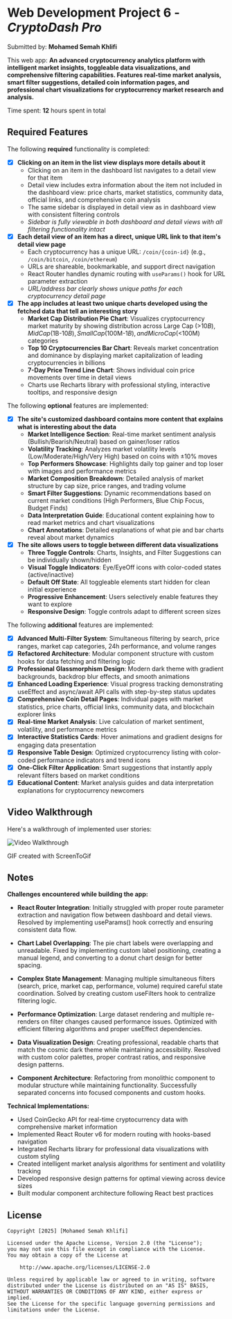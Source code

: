 # Web Development Project 6 - *CryptoDash Pro*

Submitted by: **Mohamed Semah Khlifi**

This web app: **An advanced cryptocurrency analytics platform with intelligent market insights, toggleable data visualizations, and comprehensive filtering capabilities. Features real-time market analysis, smart filter suggestions, detailed coin information pages, and professional chart visualizations for cryptocurrency market research and analysis.**

Time spent: **12** hours spent in total

## Required Features

The following **required** functionality is completed:

- [x] **Clicking on an item in the list view displays more details about it**
  - Clicking on an item in the dashboard list navigates to a detail view for that item
  - Detail view includes extra information about the item not included in the dashboard view: price charts, market statistics, community data, official links, and comprehensive coin analysis
  - The same sidebar is displayed in detail view as in dashboard view with consistent filtering controls
  - *Sidebar is fully viewable in both dashboard and detail views with all filtering functionality intact*
- [x] **Each detail view of an item has a direct, unique URL link to that item's detail view page**
  - Each cryptocurrency has a unique URL: `/coin/{coin-id}` (e.g., `/coin/bitcoin`, `/coin/ethereum`)
  - URLs are shareable, bookmarkable, and support direct navigation
  - React Router handles dynamic routing with `useParams()` hook for URL parameter extraction
  - *URL/address bar clearly shows unique paths for each cryptocurrency detail page*
- [x] **The app includes at least two unique charts developed using the fetched data that tell an interesting story**
  - **Market Cap Distribution Pie Chart**: Visualizes cryptocurrency market maturity by showing distribution across Large Cap (>$10B), Mid Cap ($1B-$10B), Small Cap ($100M-$1B), and Micro Cap (<$100M) categories
  - **Top 10 Cryptocurrencies Bar Chart**: Reveals market concentration and dominance by displaying market capitalization of leading cryptocurrencies in billions
  - **7-Day Price Trend Line Chart**: Shows individual coin price movements over time in detail views
  - Charts use Recharts library with professional styling, interactive tooltips, and responsive design

The following **optional** features are implemented:

- [x] **The site's customized dashboard contains more content that explains what is interesting about the data**
  - **Market Intelligence Section**: Real-time market sentiment analysis (Bullish/Bearish/Neutral) based on gainer/loser ratios
  - **Volatility Tracking**: Analyzes market volatility levels (Low/Moderate/High/Very High) based on coins with ±10% moves
  - **Top Performers Showcase**: Highlights daily top gainer and top loser with images and performance metrics
  - **Market Composition Breakdown**: Detailed analysis of market structure by cap size, price ranges, and trading volume
  - **Smart Filter Suggestions**: Dynamic recommendations based on current market conditions (High Performers, Blue Chip Focus, Budget Finds)
  - **Data Interpretation Guide**: Educational content explaining how to read market metrics and chart visualizations
  - **Chart Annotations**: Detailed explanations of what pie and bar charts reveal about market dynamics
- [x] **The site allows users to toggle between different data visualizations**
  - **Three Toggle Controls**: Charts, Insights, and Filter Suggestions can be individually shown/hidden
  - **Visual Toggle Indicators**: Eye/EyeOff icons with color-coded states (active/inactive)
  - **Default Off State**: All toggleable elements start hidden for clean initial experience
  - **Progressive Enhancement**: Users selectively enable features they want to explore
  - **Responsive Design**: Toggle controls adapt to different screen sizes

The following **additional** features are implemented:

* [x] **Advanced Multi-Filter System**: Simultaneous filtering by search, price ranges, market cap categories, 24h performance, and volume ranges
* [x] **Refactored Architecture**: Modular component structure with custom hooks for data fetching and filtering logic
* [x] **Professional Glassmorphism Design**: Modern dark theme with gradient backgrounds, backdrop blur effects, and smooth animations
* [x] **Enhanced Loading Experience**: Visual progress tracking demonstrating useEffect and async/await API calls with step-by-step status updates
* [x] **Comprehensive Coin Detail Pages**: Individual pages with market statistics, price charts, official links, community data, and blockchain explorer links
* [x] **Real-time Market Analysis**: Live calculation of market sentiment, volatility, and performance metrics
* [x] **Interactive Statistics Cards**: Hover animations and gradient designs for engaging data presentation
* [x] **Responsive Table Design**: Optimized cryptocurrency listing with color-coded performance indicators and trend icons
* [x] **One-Click Filter Application**: Smart suggestions that instantly apply relevant filters based on market conditions
* [x] **Educational Content**: Market analysis guides and data interpretation explanations for cryptocurrency newcomers

## Video Walkthrough

Here's a walkthrough of implemented user stories:

<img src='http://i.imgur.com/link/to/your/gif/file.gif' title='Video Walkthrough' width='' alt='Video Walkthrough' />

<!-- Replace this with whatever GIF tool you used! -->
GIF created with ScreenToGif

## Notes

**Challenges encountered while building the app:**

- **React Router Integration**: Initially struggled with proper route parameter extraction and navigation flow between dashboard and detail views. Resolved by implementing useParams() hook correctly and ensuring consistent data flow.

- **Chart Label Overlapping**: The pie chart labels were overlapping and unreadable. Fixed by implementing custom label positioning, creating a manual legend, and converting to a donut chart design for better spacing.

- **Complex State Management**: Managing multiple simultaneous filters (search, price, market cap, performance, volume) required careful state coordination. Solved by creating custom useFilters hook to centralize filtering logic.

- **Performance Optimization**: Large dataset rendering and multiple re-renders on filter changes caused performance issues. Optimized with efficient filtering algorithms and proper useEffect dependencies.

- **Data Visualization Design**: Creating professional, readable charts that match the cosmic dark theme while maintaining accessibility. Resolved with custom color palettes, proper contrast ratios, and responsive design patterns.

- **Component Architecture**: Refactoring from monolithic component to modular structure while maintaining functionality. Successfully separated concerns into focused components and custom hooks.

**Technical Implementations:**
- Used CoinGecko API for real-time cryptocurrency data with comprehensive market information
- Implemented React Router v6 for modern routing with hooks-based navigation
- Integrated Recharts library for professional data visualizations with custom styling
- Created intelligent market analysis algorithms for sentiment and volatility tracking
- Developed responsive design patterns for optimal viewing across device sizes
- Built modular component architecture following React best practices

## License

    Copyright [2025] [Mohamed Semah Khlifi]

    Licensed under the Apache License, Version 2.0 (the "License");
    you may not use this file except in compliance with the License.
    You may obtain a copy of the License at

        http://www.apache.org/licenses/LICENSE-2.0

    Unless required by applicable law or agreed to in writing, software
    distributed under the License is distributed on an "AS IS" BASIS,
    WITHOUT WARRANTIES OR CONDITIONS OF ANY KIND, either express or implied.
    See the License for the specific language governing permissions and
    limitations under the License.